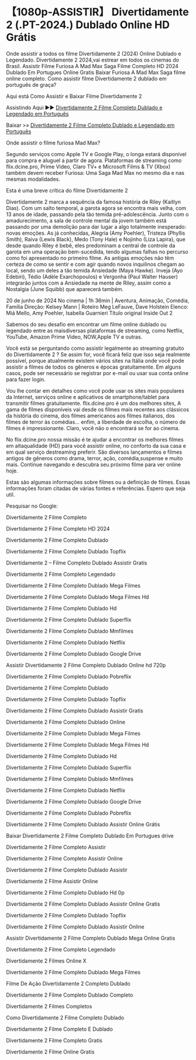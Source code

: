 # 【1080p-ASSISTIR】 Divertidamente 2 (.PT-2024.) Dublado Online HD Grátis

Onde assistir a todos os filme Divertidamente 2 (2024) Online Dublado e Legendado. Divertidamente 2 2024,vai estrear em todos os cinemas do Brasil. Assistir Filme Furiosa A Mad Max Saga Filme Completo HD 2024 Dublado Em Portugues Online Gratis Baixar Furiosa A Mad Max Saga filme online completo. Como assistir filme Divertidamente 2 dublado em português de graça?

Aqui está Como Assistir e Baixar Filme Divertidamente 2

Assistindo Aqui ►► [Divertidamente 2 Filme Completo Dublado e Legendado em Português](https://4k.yeshq.biz/pt/movie/1022789/)

Baixar >» [Divertidamente 2 Filme Completo Dublado e Legendado em Português](https://flix.dcine.pro/pt/movie/1022789/)

Onde assistir o filme furiosa Mad Max?

Segundo serviços como Apple TV e Google Play, o longa estará disponível para compra e aluguel a partir de agora. Plataformas de streaming como flix.dcine.pro, Prime Video, Claro TV+ e Microsoft Films & TV (Xbox) também devem receber Furiosa: Uma Saga Mad Max no mesmo dia e nas mesmas modalidades.

Esta é uma breve crítica do filme Divertidamente 2

Divertidamente 2 marca a sequência da famosa história de Riley (Kaitlyn Dias). Com um salto temporal, a garota agora se encontra mais velha, com 13 anos de idade, passando pela tão temida pré-adolescência. Junto com o amadurecimento, a sala de controle mental da jovem também está passando por uma demolição para dar lugar a algo totalmente inesperado: novas emoções. As já conhecidas, Alegria (Amy Poehler), Tristeza (Phyllis Smith), Raiva (Lewis Black), Medo (Tony Hale) e Nojinho (Liza Lapira), que desde quando Riley é bebê, eles predominam a central de controle da garota em uma operação bem-sucedida, tendo algumas falhas no percurso como foi apresentado no primeiro filme. As antigas emoções não têm certeza de como se sentir e com agir quando novos inquilinos chegam ao local, sendo um deles a tão temida Ansiedade (Maya Hawke). Inveja (Ayo Edebiri), Tédio (Adèle Exarchopoulos) e Vergonha (Paul Walter Hauser) integrarão juntos com a Ansiedade na mente de Riley, assim como a Nostalgia (June Squibb) que aparecerá também.

20 de junho de 2024 No cinema | 1h 36min | Aventura, Animação, Comédia, Família
Direção: Kelsey Mann | Roteiro Meg LeFauve, Dave Holstein
Elenco: Miá Mello, Amy Poehler, Isabella Guarnieri
Título original Inside Out 2

Sabemos do seu desafio em encontrar um filme online dublado ou legendado entre as maisdiversas plataformas de streaming, como Netflix, YouTube, Amazon Prime Video, NOW,Apple TV e outras.

Você está se perguntando como assistir legalmente ao streaming gratuito do Divertidamente 2 ? Se assim for, você ficará feliz que isso seja realmente possível, porque atualmente existem vários sites na Itália onde você pode assistir a filmes de todos os gêneros e épocas gratuitamente. Em alguns casos, pode ser necessário se registrar por e-mail ou usar sua conta online para fazer login.

Vou lhe contar em detalhes como você pode usar os sites mais populares da Internet, serviços online e aplicativos de smartphone/tablet para transmitir filmes gratuitamente. flix.dcine.pro é um dos melhores sites, A gama de filmes disponíveis vai desde os filmes mais recentes aos clássicos da história do cinema, dos filmes americanos aos filmes italianos, dos filmes de terror às comédias… enfim, a liberdade de escolha, o número de filmes é impressionante. Claro, você não o encontrará se for ao cinema.

No flix.dcine.pro nossa missão é te ajudar a encontrar os melhores filmes em altaqualidade (HD) para você assistir online, no conforto da sua casa e em qual serviço destreaming preferir. São diversos lançamentos e filmes antigos de gêneros como drama, terror, ação, comédia,suspense e muito mais. Continue navegando e descubra seu próximo filme para ver online hoje.

Estas são algumas informações sobre filmes ou a definição de filmes. Essas informações foram citadas de várias fontes e referências. Espero que seja util.

Pesquisar no Google:

Divertidamente 2 Filme Completo

Divertidamente 2 Filme Completo HD 2024

Divertidamente 2 Filme Completo Dublado

Divertidamente 2 Filme Completo Dublado Topflix

Divertidamente 2 – Filme Completo Dublado Assistir Gratis

Divertidamente 2 Filme Completo Legendado

Divertidamente 2 Filme Completo Dublado Mega Filmes

Divertidamente 2 Filme Completo Dublado Mega Filmes Hd

Divertidamente 2 Filme Completo Dublado Hd

Divertidamente 2 Filme Completo Dublado Superflix

Divertidamente 2 Filme Completo Dublado Mmfilmes

Divertidamente 2 Filme Completo Dublado Netflix

Divertidamente 2 Filme Completo Dublado Google Drive

Assistir Divertidamente 2 Filme Completo Dublado Online hd 720p

Divertidamente 2 Filme Completo Dublado Pobreflix

Divertidamente 2 Filme Completo Dublado

Divertidamente 2 Filme Completo Dublado Topflix

Divertidamente 2 Filme Completo Dublado Assistir Gratis

Divertidamente 2 Filme Completo Dublado Online

Divertidamente 2 Filme Completo Dublado Mega Filmes

Divertidamente 2 Filme Completo Dublado Mega Filmes Hd

Divertidamente 2 Filme Completo Dublado Hd

Divertidamente 2 Filme Completo Dublado Superflix

Divertidamente 2 Filme Completo Dublado Mmfilmes

Divertidamente 2 Filme Completo Dublado Netflix

Divertidamente 2 Filme Completo Dublado Google Drive

Divertidamente 2 Filme Completo Dublado Pobreflix

Divertidamente 2 Filme Completo Dublado Assistir Online Grátis

Baixar Divertidamente 2 Filme Completo Dublado Em Portugues drive

Divertidamente 2 Filme Completo Assistir

Divertidamente 2 Filme Completo Assistir Online

Divertidamente 2 Filme Completo Dublado Assistir

Divertidamente 2 Filme Assistir Online

Divertidamente 2 Filme Completo Dublado Hd 0p

Divertidamente 2 Filme Completo Dublado Assistir Online Gratis

Divertidamente 2 Filme Completo Dublado Topflix

Divertidamente 2 Filme Completo Dublado Assistir Online

Assistir Divertidamente 2 Filme Completo Dublado Mega Online Gratis

Divertidamente 2 Filme Completo Legendado

Divertidamente 2 Filmes Online X

Divertidamente 2 Filme Completo Dublado Mega Filmes

Filme De Ação Divertidamente 2 Completo Dublado

Divertidamente 2 Filme Completo Dublado Completo

Divertidamente 2 Filmes Completos

Como Divertidamente 2 Filme Completo Dublado

Divertidamente 2 Filme Completo E Dublado

Divertidamente 2 Filme Completo Gratis

Divertidamente 2 Filme Online Gratis
